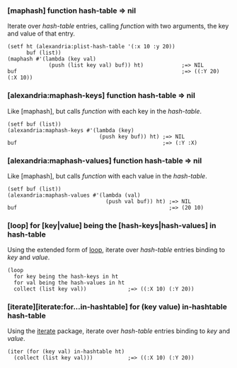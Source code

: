 ### [maphash] function hash-table => nil

Iterate over *hash-table* entries, calling *function* with
two arguments, the key and value of that entry.

~~~
(setf ht (alexandria:plist-hash-table '(:x 10 :y 20))
      buf (list))
(maphash #'(lambda (key val)
             (push (list key val) buf)) ht)            ;=> NIL
buf                                                    ;=> ((:Y 20) (:X 10))
~~~

### [alexandria:maphash-keys] function hash-table => nil

Like [maphash], but calls *function* with each key in the *hash-table*. 

~~~
(setf buf (list))
(alexandria:maphash-keys #'(lambda (key)
                             (push key buf)) ht) ;=> NIL
buf                                              ;=> (:Y :X)
~~~

### [alexandria:maphash-values] function hash-table => nil

Like [maphash], but calls *function* with each value in the *hash-table*. 

~~~
(setf buf (list))
(alexandria:maphash-values #'(lambda (val)
                               (push val buf)) ht) ;=> NIL
buf                                                ;=> (20 10)
~~~

### [loop] for \[key|value\] being the \[__hash-keys__|__hash-values__\] in hash-table

Using the extended form of [loop](./loop-iterate.html#loop-extended-form),
iterate over *hash-table* entries binding to *key* and *value*.

~~~
(loop
  for key being the hash-keys in ht
  for val being the hash-values in ht
  collect (list key val))             ;=> ((:X 10) (:Y 20))
~~~

### [iterate][iterate:for...in-hashtable] for \(key value\) __in-hashtable__ hash-table

Using the [iterate](./loop-iterate.html#iterate) package,
iterate over *hash-table* entries binding to *key* and *value*.

~~~
(iter (for (key val) in-hashtable ht)
  (collect (list key val)))           ;=> ((:X 10) (:Y 20))
~~~
